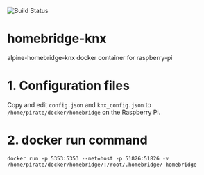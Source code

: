 ![Build Status](https://travis-ci.org/spanghf37/homebridge-knx.svg?branch=master)

# homebridge-knx
alpine-homebridge-knx docker container for raspberry-pi

# 1. Configuration files

Copy and edit ```config.json``` and ```knx_config.json``` to ```/home/pirate/docker/homebridge``` on the Raspberry Pi.

# 2. docker run command

```
docker run -p 5353:5353 --net=host -p 51826:51826 -v /home/pirate/docker/homebridge/:/root/.homebridge/ homebridge
```
